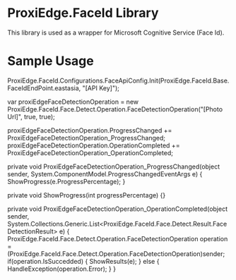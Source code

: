 # ProxiEdge.FaceId Library

This library is used as a wrapper for Microsoft Cognitive Service (Face Id).


# Sample Usage

 ProxiEdge.FaceId.Configurations.FaceApiConfig.Init(ProxiEdge.FaceId.Base.FaceIdEndPoint.eastasia, "[API Key]");

var proxiEdgeFaceDetectionOperation = new ProxiEdge.FaceId.Face.Detect.Operation.FaceDetectionOperation("[Photo Url]", true, true);

proxiEdgeFaceDetectionOperation.ProgressChanged += ProxiEdgeFaceDetectionOperation_ProgressChanged;
            proxiEdgeFaceDetectionOperation.OperationCompleted += ProxiEdgeFaceDetectionOperation_OperationCompleted;

private void ProxiEdgeFaceDetectionOperation_ProgressChanged(object sender, System.ComponentModel.ProgressChangedEventArgs e)
        {
            ShowProgress(e.ProgressPercentage);
        }

private void ShowProgress(int progressPercentage) {}

private void ProxiEdgeFaceDetectionOperation_OperationCompleted(object sender, System.Collections.Generic.List<ProxiEdge.FaceId.Face.Detect.Result.FaceDetectionResult> e)
        {
            ProxiEdge.FaceId.Face.Detect.Operation.FaceDetectionOperation operation = (ProxiEdge.FaceId.Face.Detect.Operation.FaceDetectionOperation)sender;
            if(operation.IsSuccedded)
            {
                ShowResults(e);
            }
            else
            {
                HandleException(operation.Error);
            }
        }
